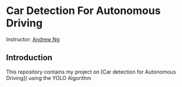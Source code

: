 # Car Detection For Autonomous Driving

Instructor: [Andrew Ng](https://www.andrewng.org/)

## Introduction

This repository contains my project on [Car detection for Autonomous Driving]( using the YOLO Algorithm
